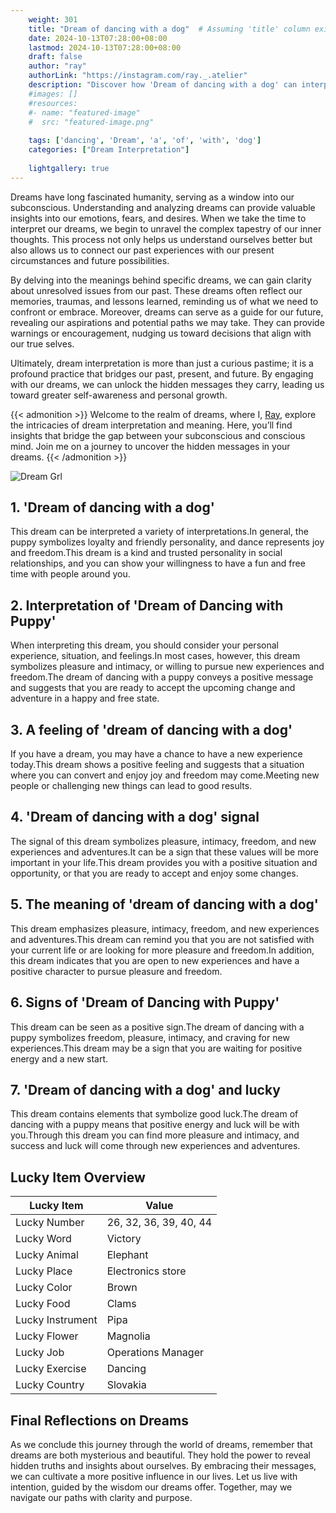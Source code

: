 ```yaml
---
    weight: 301
    title: "Dream of dancing with a dog"  # Assuming 'title' column exists
    date: 2024-10-13T07:28:00+08:00
    lastmod: 2024-10-13T07:28:00+08:00
    draft: false
    author: "ray"
    authorLink: "https://instagram.com/ray._.atelier"
    description: "Discover how 'Dream of dancing with a dog' can interpret your future and uncover its significant meanings in your life."
    #images: []
    #resources:
    #- name: "featured-image"
    #  src: "featured-image.png"
    
    tags: ['dancing', 'Dream', 'a', 'of', 'with', 'dog']
    categories: ["Dream Interpretation"]
    
    lightgallery: true
---
```

    
Dreams have long fascinated humanity, serving as a window into our subconscious. Understanding and analyzing dreams can provide valuable insights into our emotions, fears, and desires. When we take the time to interpret our dreams, we begin to unravel the complex tapestry of our inner thoughts. This process not only helps us understand ourselves better but also allows us to connect our past experiences with our present circumstances and future possibilities.

By delving into the meanings behind specific dreams, we can gain clarity about unresolved issues from our past. These dreams often reflect our memories, traumas, and lessons learned, reminding us of what we need to confront or embrace. Moreover, dreams can serve as a guide for our future, revealing our aspirations and potential paths we may take. They can provide warnings or encouragement, nudging us toward decisions that align with our true selves.

Ultimately, dream interpretation is more than just a curious pastime; it is a profound practice that bridges our past, present, and future. By engaging with our dreams, we can unlock the hidden messages they carry, leading us toward greater self-awareness and personal growth.

{{< admonition >}}
Welcome to the realm of dreams, where I, [Ray](https://instagram.com/ray._.atelier), explore the intricacies of dream interpretation and meaning. Here, you’ll find insights that bridge the gap between your subconscious and conscious mind. Join me on a journey to uncover the hidden messages in your dreams.
{{< /admonition >}}

![Dream Grl](https://cdn.pixabay.com/photo/2017/11/02/03/35/gothic-2910057_1280.jpg "Dream Grl")

## 1. 'Dream of dancing with a dog'
This dream can be interpreted a variety of interpretations.In general, the puppy symbolizes loyalty and friendly personality, and dance represents joy and freedom.This dream is a kind and trusted personality in social relationships, and you can show your willingness to have a fun and free time with people around you.

## 2. Interpretation of 'Dream of Dancing with Puppy'
When interpreting this dream, you should consider your personal experience, situation, and feelings.In most cases, however, this dream symbolizes pleasure and intimacy, or willing to pursue new experiences and freedom.The dream of dancing with a puppy conveys a positive message and suggests that you are ready to accept the upcoming change and adventure in a happy and free state.

## 3. A feeling of 'dream of dancing with a dog'
If you have a dream, you may have a chance to have a new experience today.This dream shows a positive feeling and suggests that a situation where you can convert and enjoy joy and freedom may come.Meeting new people or challenging new things can lead to good results.

## 4. 'Dream of dancing with a dog' signal
The signal of this dream symbolizes pleasure, intimacy, freedom, and new experiences and adventures.It can be a sign that these values will be more important in your life.This dream provides you with a positive situation and opportunity, or that you are ready to accept and enjoy some changes.

## 5. The meaning of 'dream of dancing with a dog'
This dream emphasizes pleasure, intimacy, freedom, and new experiences and adventures.This dream can remind you that you are not satisfied with your current life or are looking for more pleasure and freedom.In addition, this dream indicates that you are open to new experiences and have a positive character to pursue pleasure and freedom.

## 6. Signs of 'Dream of Dancing with Puppy'
This dream can be seen as a positive sign.The dream of dancing with a puppy symbolizes freedom, pleasure, intimacy, and craving for new experiences.This dream may be a sign that you are waiting for positive energy and a new start.

## 7. 'Dream of dancing with a dog' and lucky
This dream contains elements that symbolize good luck.The dream of dancing with a puppy means that positive energy and luck will be with you.Through this dream you can find more pleasure and intimacy, and success and luck will come through new experiences and adventures.

## Lucky Item Overview
| Lucky Item          | Value              |
|---------------|--------------------|
| Lucky Number        | 26, 32, 36, 39, 40, 44  |
| Lucky Word          | Victory |
| Lucky Animal        | Elephant |
| Lucky Place         | Electronics store     |
| Lucky Color         | Brown     |
| Lucky Food          | Clams      |
| Lucky Instrument    | Pipa |
| Lucky Flower        | Magnolia    |
| Lucky Job           | Operations Manager       |
| Lucky Exercise      | Dancing  |
| Lucky Country       | Slovakia    |


##  Final Reflections on Dreams

As we conclude this journey through the world of dreams, remember that dreams are both mysterious and beautiful. They hold the power to reveal hidden truths and insights about ourselves. By embracing their messages, we can cultivate a more positive influence in our lives. Let us live with intention, guided by the wisdom our dreams offer. Together, may we navigate our paths with clarity and purpose.
